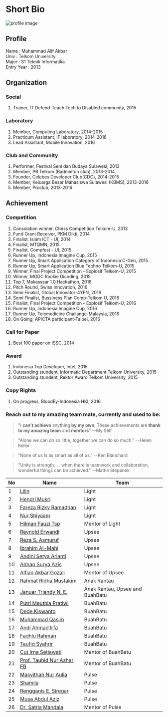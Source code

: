 # Short Bio

![profile image](http://alifgiant.github.io/images/avatar.png)

## Profile
Name	:	Muhammad Alif Akbar  
Univ	:	Telkom University	
Major	:	S1 Teknik Informatika  
Entry Year	:	2013

## Organization
### Social
1. Trainer, IT Defend-Teach Tech to Disabled community, 2015

### Laboratory
1. Member, Computing Laboratory, 2014-2015
2. Practicum Assistant, IF laboratory, 2014-2016
3. Lead Assistant, Mobile Innovation, 2016

### Club and Community
1. Performer, Festival Seni dan Budaya Sulawesi, 2013
2. Member, PB Telkom (Badminton club), 2013-2014
3. Founder, Celebes Developer Club(CDC), 2014-2015
4. Member, Keluarga Besar Mahasiswa Sulawesi (KBMS), 2013-2016
5. Member, Proclub, 2013-2016

## Achievement
### Competition

1. Consolation winner, Chess Competition Telkom-U, 2013
2. Fund Grant Receiver, PKM Dikti, 2014
3. Finalist, Islam ICT - UI, 2014
4. Finalist, MTQMN, 2015
5. Finalist, Compfest - UI, 2015
6. Runner Up, Indonesia Imagine Cup, 2015
7. Runner Up, Smart Application Category of Indonesia C-Gen, 2015
8. Runner Up, Smart Application Blue Techno Telkom-U, 2015
9. Winner, Final Project Competition - Explosif Telkom-U, 2015
10. Winner, MGDC Rookie Dicoding, 2015
11. Top 7, Makasssar 1.0 Hackathon, 2016
12. Pitch Round, Swiss Innovation, 2016
13. Semi Finalist, Global Innovator-4YFN, 2016
14. Semi Finalist, Bussiness Plan Comp-Telkom U, 2016
15. Finalist, Final Project Competition - Explosif Telkom-U, 2016
16. Runner Up, Indonesia Imagine Cup, 2016
17. Runner Up, Telemedicine Challange-Malaysia, 2016
18. On Going, APICTA participant-Taipei, 2016

### Call for Paper
1. Best 100 paper on ISSC, 2014

### Award
1. Indonesia Top Developer, Intel, 2015
2. Outstanding stundent, Informatic Department Telkom University, 2015
3. Outstanding stundent, Rektor Award Telkom University, 2015

### Copy Rights

1. On progress, BloodEy-Indonesia HKI, 2016

### Reach out to my amazing team mate, currently and used to be:

> "I **can't achieve** anything **by my own**, These achievements are **thank to my amazing team** and **mentors**" --My Self

> "Alone we can do so little, together we can do so much." --Helen Keller

> "None of us is as smart as all of us." --Ken Blanchard

> "Unity is strength. . . when there is teamwork and collaboration, wonderful things can be achieved." --Mattie Stepanek

No | Name | Team
--- | --- | ---
1|[Lilin](https://www.facebook.com/linlilin11) | Light
2|[Hendri Mukri](https://www.facebook.com/hendri.mukri) | Light
3|[Fareza Rizky Ramadhan](https://www.facebook.com/farezarizky.ramadhan)|Light
4|[Nur Shiyaam](https://www.facebook.com/nurshiyaam)|Light
5|[Hilman Fauzi Tsp](https://www.facebook.com/imantsp)|Mentor of Light
6|[Reynold Erwandi](https://www.facebook.com/rerwandi)|Upsee
7|[Reza S. Asmuruf](https://www.facebook.com/reza.a.39)|Upsee
8|[Ibrahim Al-Mahi](https://www.facebook.com/iebtek)|Upsee
9|[Andini Setya Arianti](https://www.facebook.com/andini.s.arianti)|Upsee
10|[Adnan Surya Azis](https://www.facebook.com/honsukiken)|Upsee
11|[Alfian Akbar Gozali](https://www.facebook.com/alfianakbargozali)|Mentor of Upsee
12|[Rahmat Ridha Mustakim](https://www.facebook.com/rnr.ugha)|Anak Rantau
13|[Januar Triandy N. E.](https://www.facebook.com/januartriandy.nurelsan)|Anak Rantau, Upsee and BuahBatu
14|[Putri Meuthia Pratiwi](https://www.facebook.com/putri.meuthia)|BuahBatu
15|[Dede Kiswanto](https://www.facebook.com/kiswanto.d2)|BuahBatu
16|[Muhammad Qasim](https://www.facebook.com/muh.qqasim)|BuahBatu
17|[Andi Ahmad Irfa](https://www.facebook.com/andi.irfa)|BuahBatu
18|[Fadhlu Rahman](https://www.facebook.com/faaadhlu)|BuahBatu
19|[Taufiq Syahrir](https://www.facebook.com/taufiq.syahrir)|BuahBatu
20|[Cut Irna Setiawati](https://www.facebook.com/cut.setiawati)|Mentor of BuahBatu
21|[Prof. Tauhid Nur Azhar](http://www.probioterra.com/artikelberita/tim-ahli/185-curriculum-vitae-tauhid-nur-azhar.html), [FB](https://www.facebook.com/tauhid.nurazhar)|Mentor of BuahBatu
22|[Masyithah Nur Aulia](https://www.facebook.com/masyithahaulia)|Pulse
23|[Shamila](https://www.facebook.com/shamil.shingo)|Pulse
24|[Rengganis E. Siregar](https://www.facebook.com/ega.egha)|Pulse
25|[Musa Abdul Aziz](https://www.facebook.com/M0zhe3z)|Pulse
26|[Dr. Satria Mandala](https://www.scopus.com/authid/detail.uri?authorId=55799743500)|Mentor of Pulse